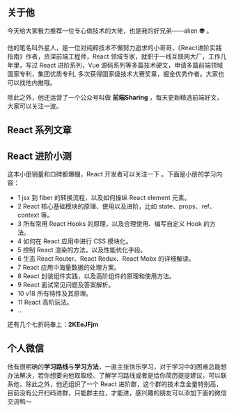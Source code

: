 


## 关于他

今天给大家极力推荐一位专心做技术的大佬，也是我的好兄弟——alien 👽 。

他的笔名叫外星人，是一位对纯粹技术不懈努力追求的小哥哥，《React进阶实践指南》作者，资深前端工程师，React 领域专家，就职于一线互联网大厂，工作几年里，写过 React 进阶系列，Vue 源码系列等多篇技术硬文，申请多篇前端领域国家专利，集团优质专利, 多次获得国家级技术大赛奖章，掘金优秀作者。大家也可以找他内推哦。


除此之外，他还运营了一个公众号叫做 **前端Sharing** ，每天更新精选前端好文，大家可以关注一波。


## React 系列文章



## React 进阶小测

这本小册销量和口碑都爆棚，React 开发者可以关注一下 。下面是小册的学习内容：

* 1 jsx 到 fiber 的转换流程，以及如何操纵 React element 元素。
* 2 React 核心基础模块的原理、使用以及进阶，比如 state、props、ref、context 等。
* 3 所有常用 React Hooks 的原理，以及合理使用、编写自定义 Hook 的方法。
* 4 如何在 React 应用中进行 CSS 模块化。
* 5 控制 React 渲染的方法，以及性能优化手段。
* 6 生态 React Router、React Redux、React Mobx 的详细解读。
* 7 React 应用中海量数据的处理方案。
* 8 React 封装组件实践，以及高阶组件的原理和使用方法。
* 9 React 面试常见问题及答案解析。
* 10 v18 所有特性及其原理。
* 11 React 高阶玩法。
* ...

还有几个七折码奉上：**2KEeJFjm**

## 个人微信

他有很明确的**学习路线**与**学习方法**，一直主张快乐学习，对于学习中的困难总能想办法解决，若你想要向他取取经、了解学习路线或者是给你简历提提建议，可以联系他，除此之外，他还组织了一个 React 进阶群，这个群的技术含金量特别高，目前没有公开扫码进群，只能群主拉，才能进，感兴趣的朋友可以添加下面的微信交流鸭～

